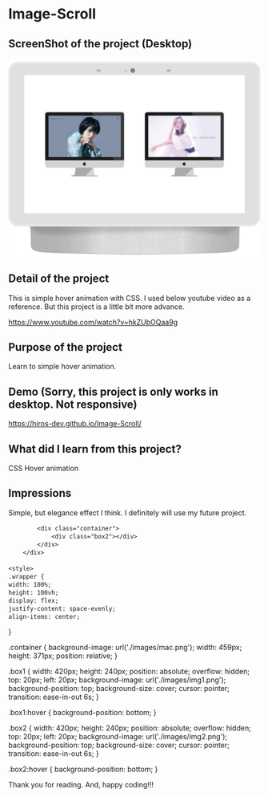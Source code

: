 # Image-Scroll

## ScreenShot of the project (Desktop)

<img src="images/desktop.png"/>

## Detail of the project

This is simple hover animation with CSS.
I used below youtube video as a reference.
But this project is a little bit more advance.

https://www.youtube.com/watch?v=hkZUbOQaa9g

## Purpose of the project

Learn to simple hover animation.

## Demo (Sorry, this project is only works in desktop. Not responsive)

https://hiros-dev.github.io/Image-Scroll/

## What did I learn from this project?

<p>CSS Hover animation</p>

## Impressions
Simple, but elegance effect I think.
I definitely will use my future project.

<div class="wrapper">
			<div class="container">
				<div class="box1"></div>
			</div>

			<div class="container">
				<div class="box2"></div>
			</div>
		</div>
    
    <style>
    .wrapper {
	width: 100%;
	height: 100vh;
	display: flex;
	justify-content: space-evenly;
	align-items: center;
}

.container {
	background-image: url('./images/mac.png');
	width: 459px;
	height: 371px;
    position: relative;
}

.box1 {
	width: 420px;
	height: 240px;
    position: absolute;
    overflow: hidden;
    top: 20px;
    left: 20px;
	background-image: url('./images/img1.png');
    background-position: top;
    background-size: cover;
    cursor: pointer;
    transition: ease-in-out 6s;
}

.box1:hover {
    background-position: bottom;
}

.box2 {
	width: 420px;
	height: 240px;
    position: absolute;
    overflow: hidden;
    top: 20px;
    left: 20px;
	background-image: url('./images/img2.png');
    background-position: top;
    background-size: cover;
    cursor: pointer;
    transition: ease-in-out 6s;
}

.box2:hover {
    background-position: bottom;
}
    </style>

Thank you for reading. And, happy coding!!!
